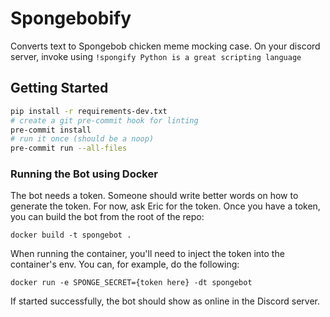 # Spongebobify

Converts text to Spongebob chicken meme mocking case. On your discord server, invoke using `!spongify Python is a great scripting language`

## Getting Started
```bash
pip install -r requirements-dev.txt
# create a git pre-commit hook for linting
pre-commit install
# run it once (should be a noop)
pre-commit run --all-files
```
### Running the Bot using Docker
The bot needs a token. Someone should write better words on how to generate the token. For now, ask Eric for the token. Once you have a token, you can build the bot from the root of the repo:

```
docker build -t spongebot .
```

When running the container, you'll need to inject the token into the container's env. You can, for example, do the following:

```
docker run -e SPONGE_SECRET={token here} -dt spongebot
```

If started successfully, the bot should show as online in the Discord server.
